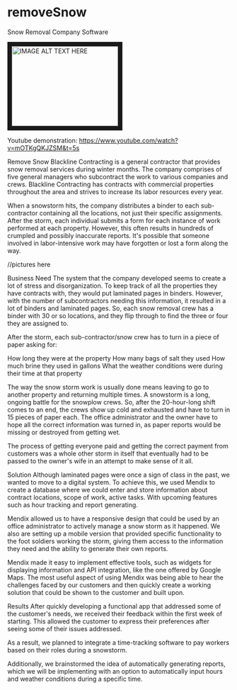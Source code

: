 # removeSnow

Snow Removal Company Software

<a href="https://youtu.be/mOTKgQKJZSM?t=142
" target="_blank"><img src="http://img.youtube.com/vi/YOUTUBE_VIDEO_ID_HERE/0.jpg" 
alt="IMAGE ALT TEXT HERE" width="240" height="180" border="10" /></a>

Youtube demonstration: https://www.youtube.com/watch?v=mOTKgQKJZSM&t=5s

Remove Snow Blackline Contracting is a general contractor that provides snow removal services during winter months. The company comprises of five general managers who subcontract the work to various companies and crews. Blackline Contracting has contracts with commercial properties throughout the area and strives to increase its labor resources every year.

When a snowstorm hits, the company distributes a binder to each sub-contractor containing all the locations, not just their specific assignments. After the storm, each individual submits a form for each instance of work performed at each property. However, this often results in hundreds of crumpled and possibly inaccurate reports. It's possible that someone involved in labor-intensive work may have forgotten or lost a form along the way.

//pictures here

Business Need The system that the company developed seems to create a lot of stress and disorganization. To keep track of all the properties they have contracts with, they would put laminated pages in binders. However, with the number of subcontractors needing this information, it resulted in a lot of binders and laminated pages. So, each snow removal crew has a binder with 30 or so locations, and they flip through to find the three or four they are assigned to.

After the storm, each sub-contractor/snow crew has to turn in a piece of paper asking for:

How long they were at the property How many bags of salt they used How much brine they used in gallons What the weather conditions were during their time at that property

The way the snow storm work is usually done means leaving to go to another property and returning multiple times. A snowstorm is a long, ongoing battle for the snowplow crews. So, after the 20-hour-long shift comes to an end, the crews show up cold and exhausted and have to turn in 15 pieces of paper each. The office administrator and the owner have to hope all the correct information was turned in, as paper reports would be missing or destroyed from getting wet.

The process of getting everyone paid and getting the correct payment from customers was a whole other storm in itself that eventually had to be passed to the owner's wife in an attempt to make sense of it all.

Solution Although laminated pages were once a sign of class in the past, we wanted to move to a digital system. To achieve this, we used Mendix to create a database where we could enter and store information about contract locations, scope of work, active tasks. With upcoming features such as hour tracking and report generating.

Mendix allowed us to have a responsive design that could be used by an office administrator to actively manage a snow storm as it happened. We also are setting up a mobile version that provided specific functionality to the foot soldiers working the storm, giving them access to the information they need and the ability to generate their own reports.

Mendix made it easy to implement effective tools, such as widgets for displaying information and API integration, like the one offered by Google Maps. The most useful aspect of using Mendix was being able to hear the challenges faced by our customers and then quickly create a working solution that could be shown to the customer and built upon.

Results After quickly developing a functional app that addressed some of the customer's needs, we received their feedback within the first week of starting. This allowed the customer to express their preferences after seeing some of their issues addressed.

As a result, we planned to integrate a time-tracking software to pay workers based on their roles during a snowstorm.

Additionally, we brainstormed the idea of automatically generating reports, which we will be implementing with an option to automatically input hours and weather conditions during a specific time.
